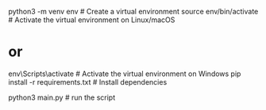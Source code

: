 python3 -m venv env # Create a virtual environment
source env/bin/activate # Activate the virtual environment on Linux/macOS

# or

env\Scripts\activate # Activate the virtual environment on Windows
pip install -r requirements.txt # Install dependencies

python3 main.py # run the script

